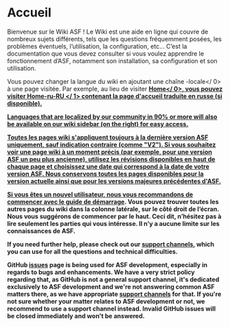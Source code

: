 # Accueil

Bienvenue sur le Wiki ASF ! Le Wiki est une aide en ligne qui couvre de nombreux sujets différents, tels que les questions fréquemment posées, les problèmes éventuels, l’utilisation, la configuration, etc... C’est la documentation que vous devez consulter si vous voulez apprendre le fonctionnement d’ASF, notamment son installation, sa configuration et son utilisation.

Vous pouvez changer la langue du wiki en ajoutant une chaîne -locale</ 0> à une page visitée. Par exemple, au lieu de visiter <strong><a href="https://github.com/JustArchiNET/ArchiSteamFarm/wiki/Home">Home</ 0>, vous pouvez visiter <strong><a href="https://github.com/JustArchiNET/ArchiSteamFarm/wiki/Home-ru-RU">Home-ru-RU </ 1> contenant la page d'accueil traduite en russe (si disponible).
 
 Languages that are localized by our community in 90% or more will also be available on our wiki sidebar (on the right) for easy access.</p>

<p>Toutes les pages wiki s'appliquent toujours à la <strong><a href="https://github.com/JustArchiNET/ArchiSteamFarm/releases"> dernière version ASF </ 0> uniquement, sauf indication contraire (comme "V2"). Si vous souhaitez voir une page wiki à un moment précis (par exemple, pour une version ASF un peu plus ancienne), utilisez les <strong><a href="https://github.com/JustArchiNET/ArchiSteamFarm/wiki/_history">révisions</ 0> disponibles en haut de chaque page et choisissez une date qui correspond à la date de votre version ASF. Nous conservons toutes les pages disponibles pour la version actuelle ainsi que pour les versions majeures précédentes d'ASF.</p>

<p>Si vous êtes un nouvel utilisateur, nous vous recommandons de commencer avec le guide de <strong><a href="https://github.com/JustArchiNET/ArchiSteamFarm/wiki/Setting-up">démarrage</a></strong>. Vous pouvez trouver toutes les autres pages du wiki dans la colonne latérale, sur le côté droit de l’écran. Nous vous suggérons de commencer par le haut. Ceci dit, n’hésitez pas à lire seulement les parties qui vous intéresse. Il n’y a aucune limite sur les connaissances de ASF.</p>

<p>If you need further help, please check out our <strong><a href="https://github.com/JustArchiNET/ArchiSteamFarm/blob/master/.github/SUPPORT.md">support channels</a></strong>, which you can use for all the questions and technical difficulties.</p>

<p>GitHub <strong><a href="https://github.com/JustArchiNET/ArchiSteamFarm/issues">issues</a></strong> page is being used for ASF development, especially in regards to bugs and enhancements. We have a very strict policy regarding that, as GitHub is <strong>not</strong> a general support channel, it's dedicated exclusively to ASF development and we're not answering common ASF matters there, as we have appropriate <strong><a href="https://github.com/JustArchiNET/ArchiSteamFarm/blob/master/.github/SUPPORT.md">support channels</a></strong> for that. If you're not sure whether your matter relates to ASF development or not, we recommend to use a support channel instead. Invalid GitHub issues will be closed immediately and won't be answered.</p>